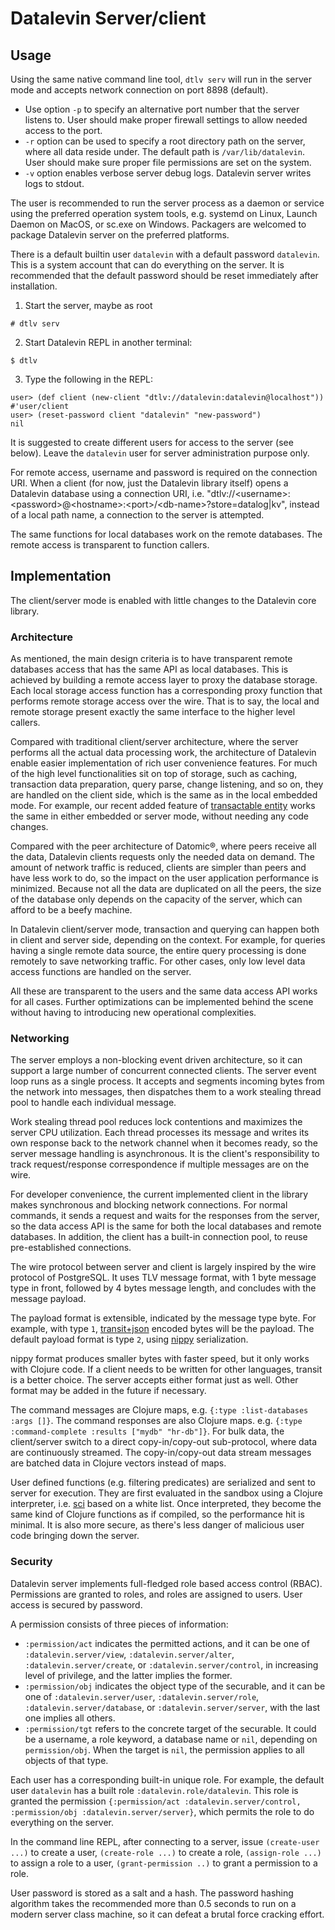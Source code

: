 # Datalevin Server/client

## Usage

Using the same native command line tool, `dtlv serv` will run in the server mode
and accepts network connection on port 8898 (default).

* Use option `-p` to specify an alternative port number that the server listens
  to. User should make proper firewall settings to allow needed access to the port.
* `-r` option can be used to specify a root directory path on the server, where
  all data reside under. The default path is `/var/lib/datalevin`. User should
  make sure proper file permissions are set on the system.
* `-v` option enables verbose server debug logs. Datalevin server writes logs to stdout.

The user is recommended to run the server process as a daemon or service using
the preferred operation system tools, e.g. systemd on Linux, Launch Daemon on
MacOS, or sc.exe on Windows. Packagers are welcomed to package Datalevin server
on the preferred platforms.

There is a default builtin user `datalevin` with a default password `datalevin`.
This is a system account that can do everything on the server. It
is recommended that the default password should be reset immediately after
installation.

1. Start the server, maybe as root
```console
# dtlv serv
```
2. Start Datalevin REPL in another terminal:

```console
$ dtlv
```

3. Type the following in the REPL:

```console
user> (def client (new-client "dtlv://datalevin:datalevin@localhost"))
#'user/client
user> (reset-password client "datalevin" "new-password")
nil
```

It is suggested to create different users for access to the server (see below).
Leave the `datalevin` user for server administration purpose only.

For remote access, username and password is required on the connection URI.
When a client (for now, just the Datalevin library itself) opens a Datalevin database
using a connection URI, i.e.
"dtlv://&lt;username&gt;:&lt;password&gt;@&lt;hostname&gt;:&lt;port&gt;/&lt;db-name&gt;?store=datalog|kv",
instead of a local path name, a connection to the server is attempted.

The same functions for local databases work on the remote databases. The remote
access is transparent to function callers.

## Implementation

The client/server mode is enabled with little changes to the Datalevin core library.

### Architecture

As mentioned, the main design criteria is to have transparent remote databases
access that has the same API as local databases. This is achieved by building a
remote access layer to proxy the database storage. Each local storage access function
has a corresponding proxy function that performs remote storage access over the
wire. That is to say, the local and remote storage present exactly the same
interface to the higher level callers.

Compared with traditional client/server architecture, where the server performs
all the actual data processing work, the architecture of Datalevin enable easier
implementation of rich user convenience features. For much of the high level
functionalities sit on top of storage, such as caching, transaction data
preparation, query parse, change listening, and so on, they are handled on
the client side, which is the same as in the local embedded mode. For example,
our recent added feature of [transactable
entity](#entities-with-staged-transactions-datalog-store) works the same in
either embedded or server mode, without needing any code changes.

Compared with the peer architecture of Datomic®, where peers receive all the
data, Datalevin clients requests only the needed data on demand. The amount of
network traffic is reduced, clients are simpler than peers and have less work to
do, so the impact on the user application performance is minimized. Because not
all the data are duplicated on all the peers, the size of the database only
depends on the capacity of the server, which can afford to be a beefy machine.

In Datalevin client/server mode, transaction and querying can happen both in
client and server side, depending on the context. For example, for queries
having a single remote data source, the entire query processing is done remotely
to save networking traffic. For other cases, only low level data access
functions are handled on the server.

All these are transparent to the users and the same data access API works for
all cases.  Further optimizations can be implemented behind the scene
without having to introducing new operational complexities.

### Networking

The server employs a non-blocking event driven architecture, so it can support a
large number of concurrent connected clients. The server event loop runs as a
single process. It accepts and segments incoming bytes from the network into
messages, then dispatches them to a work stealing thread pool to handle each
individual message.

Work stealing thread pool reduces lock contentions and maximizes the server CPU
utilization. Each thread processes its message and writes its own response back
to the network channel when it becomes ready, so the server message handling is
asynchronous. It is the client's responsibility to track request/response
correspondence if multiple messages are on the wire.

For developer convenience, the current implemented client in the library makes
synchronous and blocking network connections. For normal commands, it sends a
request and waits for the responses from the server, so the data access API is
the same for both the local databases and remote databases. In addition, the
client has a built-in connection pool, to reuse pre-established connections.

The wire protocol between server and client is largely inspired by the wire
protocol of PostgreSQL. It uses TLV message format, with 1 byte message type in
front, followed by 4 bytes message length, and concludes with the message
payload.

The payload format is extensible, indicated by
the message type byte. For example, with type `1`,
[transit+json](https://github.com/cognitect/transit-format) encoded bytes will
be the payload. The default payload format is type `2`, using
[nippy](https://github.com/ptaoussanis/nippy) serialization.

nippy format produces smaller bytes with faster speed, but it only works
with Clojure code. If a client needs to be written for other languages, transit
is a better choice. The server accepts either format just as well. Other format
may be added in the future if necessary.

The command messages are Clojure maps, e.g. `{:type :list-databases :args []}`. The
command responses are also Clojure maps. e.g. `{:type :command-complete :results
["mydb" "hr-db"]}`. For bulk data, the client/server switch to a direct
copy-in/copy-out sub-protocol, where data are continuously streamed. The
copy-in/copy-out data stream messages are batched data in Clojure vectors
instead of maps.

User defined functions (e.g. filtering predicates) are serialized and sent to
server for execution. They are first evaluated in the sandbox using a Clojure
interpreter, i.e. [sci](https://github.com/borkdude/sci) based on a white list.
Once interpreted, they become the same kind of Clojure functions as if compiled,
so the performance hit is minimal. It is also more secure, as there's less
danger of malicious user code bringing down the server.

### Security

Datalevin server implements full-fledged role based access control (RBAC).
Permissions are granted to roles, and roles are assigned to users. User access
is secured by password.

A permission consists of three pieces of information:

* `:permission/act` indicates the permitted actions, and it can be one of
  `:datalevin.server/view`, `:datalevin.server/alter`,
  `:datalevin.server/create`, or `:datalevin.server/control`, in increasing
  level of privilege, and the latter implies the former.
* `:permission/obj` indicates the object type of the securable, and it can be
  one of `:datalevin.server/user`, `:datalevin.server/role`,
  `:datalevin.server/database`, or `:datalevin.server/server`, with the last one
  implies all others.
* `:permission/tgt` refers to the concrete target of the securable. It could be
  a username, a role keyword, a database name or `nil`, depending on
  `permission/obj`. When the target is `nil`, the permission applies to all objects
  of that type.


Each user has a corresponding built-in unique role. For example, the default
  user `datalevin`  has a built role `:datalevin.role/datalevin`. This role is
  granted the permission `{:permission/act :datalevin.server/control,
  :permission/obj :datalevin.server/server}`, which permits
  the role to do everything on the server.

In the command line REPL, after connecting to a server, issue `(create-user
...)` to create a user, `(create-role ...)` to create a role, `(assign-role
...)` to assign a role to a user, `(grant-permission ..)` to grant a permission
to a role.

User password is stored as a salt and a hash. The password hashing algorithm
takes the recommended more than 0.5 seconds to run on a modern server class
machine, so it can defeat a brutal force cracking effort.
